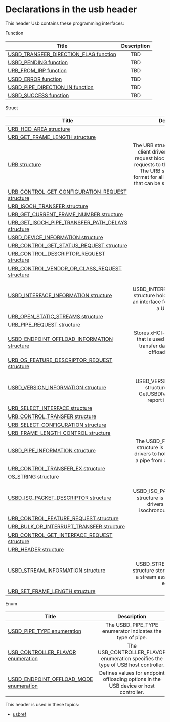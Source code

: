 # Declarations in the usb header
This header Usb contains these programming interfaces:

Function

| Title        | Description    |
| ------------- |:-------------:|
| [USBD_TRANSFER_DIRECTION_FLAG function](nf-usb-usbd-transfer-direction-flag.md) | TBD |
| [USBD_PENDING function](nf-usb-usbd-pending.md) | TBD |
| [URB_FROM_IRP function](nf-usb-urb-from-irp.md) | TBD |
| [USBD_ERROR function](nf-usb-usbd-error.md) | TBD |
| [USBD_PIPE_DIRECTION_IN function](nf-usb-usbd-pipe-direction-in.md) | TBD |
| [USBD_SUCCESS function](nf-usb-usbd-success.md) | TBD |
Struct

| Title        | Description    |
| ------------- |:-------------:|
| [URB_HCD_AREA structure](ns-usb--urb-hcd-area.md) | TBD |
| [URB_GET_FRAME_LENGTH structure](ns-usb--urb-get-frame-length.md) | TBD |
| [URB structure](ns-usb--urb.md) | The URB structure is used by USB client drivers to describe USB request blocks (URBs) that send requests to the USB driver stack. The URB structure defines a format for all possible commands that can be sent to a USB device. |
| [URB_CONTROL_GET_CONFIGURATION_REQUEST structure](ns-usb--urb-control-get-configuration-request.md) | TBD |
| [URB_ISOCH_TRANSFER structure](ns-usb--urb-isoch-transfer.md) | TBD |
| [URB_GET_CURRENT_FRAME_NUMBER structure](ns-usb--urb-get-current-frame-number.md) | TBD |
| [URB_GET_ISOCH_PIPE_TRANSFER_PATH_DELAYS structure](ns-usb--urb-get-isoch-pipe-transfer-path-delays.md) | TBD |
| [USBD_DEVICE_INFORMATION structure](ns-usb--usbd-device-information.md) | TBD |
| [URB_CONTROL_GET_STATUS_REQUEST structure](ns-usb--urb-control-get-status-request.md) | TBD |
| [URB_CONTROL_DESCRIPTOR_REQUEST structure](ns-usb--urb-control-descriptor-request.md) | TBD |
| [URB_CONTROL_VENDOR_OR_CLASS_REQUEST structure](ns-usb--urb-control-vendor-or-class-request.md) | TBD |
| [USBD_INTERFACE_INFORMATION structure](ns-usb--usbd-interface-information.md) | The USBD_INTERFACE_INFORMATION structure holds information about an interface for a configuration on a USB device. |
| [URB_OPEN_STATIC_STREAMS structure](ns-usb--urb-open-static-streams.md) | TBD |
| [URB_PIPE_REQUEST structure](ns-usb--urb-pipe-request.md) | TBD |
| [USBD_ENDPOINT_OFFLOAD_INFORMATION structure](ns-usb--usbd-endpoint-offload-information.md) | Stores xHCI-specific information that is used by client drivers to transfer data to and from the offloaded endpoints. |
| [URB_OS_FEATURE_DESCRIPTOR_REQUEST structure](ns-usb--urb-os-feature-descriptor-request.md) | TBD |
| [USBD_VERSION_INFORMATION structure](ns-usb--usbd-version-information.md) | The USBD_VERSION_INFORMATION structure is used by the GetUSBDIVersion function to report its output data. |
| [URB_SELECT_INTERFACE structure](ns-usb--urb-select-interface.md) | TBD |
| [URB_CONTROL_TRANSFER structure](ns-usb--urb-control-transfer.md) | TBD |
| [URB_SELECT_CONFIGURATION structure](ns-usb--urb-select-configuration.md) | TBD |
| [URB_FRAME_LENGTH_CONTROL structure](ns-usb--urb-frame-length-control.md) | TBD |
| [USBD_PIPE_INFORMATION structure](ns-usb--usbd-pipe-information.md) | The USBD_PIPE_INFORMATION structure is used by USB client drivers to hold information about a pipe from a specific interface. |
| [URB_CONTROL_TRANSFER_EX structure](ns-usb--urb-control-transfer-ex.md) | TBD |
| [OS_STRING structure](ns-usb--os-string.md) | TBD |
| [USBD_ISO_PACKET_DESCRIPTOR structure](ns-usb--usbd-iso-packet-descriptor.md) | The USBD_ISO_PACKET_DESCRIPTOR structure is used by USB client drivers to describe an isochronous transfer packet. |
| [URB_CONTROL_FEATURE_REQUEST structure](ns-usb--urb-control-feature-request.md) | TBD |
| [URB_BULK_OR_INTERRUPT_TRANSFER structure](ns-usb--urb-bulk-or-interrupt-transfer.md) | TBD |
| [URB_CONTROL_GET_INTERFACE_REQUEST structure](ns-usb--urb-control-get-interface-request.md) | TBD |
| [URB_HEADER structure](ns-usb--urb-header.md) | TBD |
| [USBD_STREAM_INFORMATION structure](ns-usb--usbd-stream-information.md) | The USBD_STREAM_INFORMATION structure stores information about a stream associated with a bulk endpoint. |
| [URB_SET_FRAME_LENGTH structure](ns-usb--urb-set-frame-length.md) | TBD |
Enum

| Title        | Description    |
| ------------- |:-------------:|
| [USBD_PIPE_TYPE enumeration](ne-usb--usbd-pipe-type.md) | The USBD_PIPE_TYPE enumerator indicates the type of pipe. |
| [USB_CONTROLLER_FLAVOR enumeration](ne-usb--usb-controller-flavor.md) | The USB_CONTROLLER_FLAVOR enumeration specifies the type of USB host controller. |
| [USBD_ENDPOINT_OFFLOAD_MODE enumeration](ne-usb--usbd-endpoint-offload-mode.md) | Defines values for endpoint offloading options in the USB device or host controller. |

This header is used in these topics:

- [usbref](..content/_usbref)
